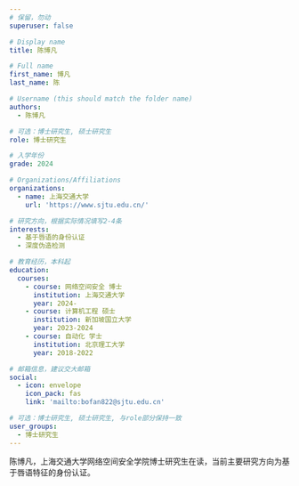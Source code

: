 ```yaml
---
# 保留，勿动
superuser: false

# Display name
title: 陈博凡

# Full name
first_name: 博凡
last_name: 陈

# Username (this should match the folder name)
authors:
  - 陈博凡

# 可选：博士研究生, 硕士研究生
role: 博士研究生

# 入学年份
grade: 2024

# Organizations/Affiliations
organizations:
  - name: 上海交通大学
    url: 'https://www.sjtu.edu.cn/'

# 研究方向，根据实际情况填写2-4条
interests:
  - 基于唇语的身份认证
  - 深度伪造检测

# 教育经历，本科起
education:
  courses:
    - course: 网络空间安全 博士
      institution: 上海交通大学
      year: 2024-
    - course: 计算机工程 硕士
      institution: 新加坡国立大学
      year: 2023-2024
    - course: 自动化 学士
      institution: 北京理工大学
      year: 2018-2022

# 邮箱信息，建议交大邮箱
social:
  - icon: envelope
    icon_pack: fas
    link: 'mailto:bofan822@sjtu.edu.cn'

# 可选：博士研究生, 硕士研究生, 与role部分保持一致
user_groups:
  - 博士研究生
---
```


陈博凡，上海交通大学网络空间安全学院博士研究生在读，当前主要研究方向为基于唇语特征的身份认证。
